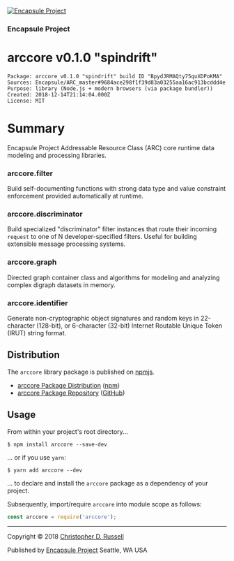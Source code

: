 [![Encapsule Project](https://encapsule.io/images/blue-burst-encapsule.io-icon-72x72.png "Encapsule Project")](https://encapsule.io)

### Encapsule Project

# arccore v0.1.0 "spindrift"

```
Package: arccore v0.1.0 "spindrift" build ID "BpydJRMAQty75quXDPoKMA"
Sources: Encapsule/ARC_master#9684ace298f1f39d83a03255aa16ac913bcddd4e
Purpose: library (Node.js + modern browsers (via package bundler))
Created: 2018-12-14T21:14:04.000Z
License: MIT
```

# Summary

Encapsule Project Addressable Resource Class (ARC) core runtime data modeling and processing libraries.

### arccore.filter

Build self-documenting functions with strong data type and value constraint enforcement provided automatically at runtime.

### arccore.discriminator

Build specialized "discriminator" filter instances that route their incoming `request` to one of N developer-specified filters. Useful for building extensible message processing systems.

### arccore.graph

Directed graph container class and algorithms for modeling and analyzing complex digraph datasets in memory.

### arccore.identifier

Generate non-cryptographic object signatures and random keys in 22-character (128-bit), or 6-character (32-bit) Internet Routable Unique Token (IRUT) string format.

## Distribution

The `arccore` library package is published on [npmjs](https://npmjs.com).

- [arccore Package Distribution](https://npmjs.com/package/arccore/v/0.1.0) ([npm](https://www.npmjs.com/~chrisrus))
- [arccore Package Repository](https://github.com/Encapsule/arccore) ([GitHub](https://github.com/Encapsule))

## Usage

From within your project's root directory...

```
$ npm install arccore --save-dev
```

... or if you use `yarn`:

```
$ yarn add arccore --dev
```

... to declare and install the `arccore` package as a dependency of your project.

Subsequently, import/require `arccore` into module scope as follows:

```JavaScript
const arccore = require('arccore');
```

<hr>

Copyright &copy; 2018 [Christopher D. Russell](http://chrisrussell.net)

Published by [Encapsule Project](https://encapsule.io) Seattle, WA USA